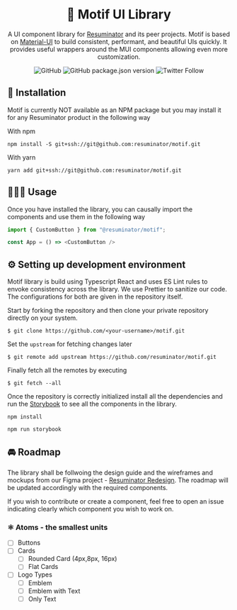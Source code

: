 <h1 align="center">🔮 Motif UI Library</h1>

<div align="center">

A UI component library for [Resuminator](https://resuminator.in) and its peer projects.
Motif is based on [Material-UI](https://material-ui.com/) to build consistent, performant, and beautiful UIs quickly. 
It provides useful wrappers around the MUI components allowing even more customization.

![GitHub](https://img.shields.io/github/license/resuminator/motif?style=flat-square) 
![GitHub package.json version](https://img.shields.io/github/package-json/v/resuminator/motif?style=flat-square)
![Twitter Follow](https://img.shields.io/twitter/follow/resuminator?style=social)

</div>

## 🧩 Installation
Motif is currently NOT available as an NPM package but you may install it for any Resuminator product in the following way

With npm 
```shell
npm install -S git+ssh://git@github.com:resuminator/motif.git
```

With yarn
```shell
yarn add git+ssh://git@github.com:resuminator/motif.git
```

## 👨🏻‍💻 Usage
Once you have installed the library, you can causally import the components and use them in the following way

```js
import { CustomButton } from "@resuminator/motif";

const App = () => <CustomButton />
```

## ⚙ Setting up development environment
Motif library is build using Typescript React and uses ES Lint rules to envoke consistency across the library. We use Prettier to sanitize our code. The configurations for both are given in the repository itself.

Start by forking the repository and then clone your private repository directly on your system.

```shell
$ git clone https://github.com/<your-username>/motif.git
```

Set the `upstream` for fetching changes later

```shell
$ git remote add upstream https://github.com/resuminator/motif.git
```

Finally fetch all the remotes by executing

```shell
$ git fetch --all
```

Once the repository is correctly initialized install all the dependencies and run the [Storybook](https://storybook.js.org/) to see all the components in the library.

```shell
npm install
```

```shell
npm run storybook
```

## 🚘 Roadmap
The library shall be follwoing the design guide and the wireframes and mockups from our Figma project - [Resuminator Redesign](bit.ly/resuminator-figma). The roadmap will be updated accordingly with the required components. 

If you wish to contribute or create a component, feel free to open an issue indicating clearly which component you wish to work on.

### ⚛ Atoms - the smallest units
- [ ] Buttons  
- [ ] Cards  
   - [ ] Rounded Card (4px,8px, 16px)  
   - [ ] Flat Cards
- [ ] Logo Types
    - [ ] Emblem
    - [ ] Emblem with Text
    - [ ] Only Text